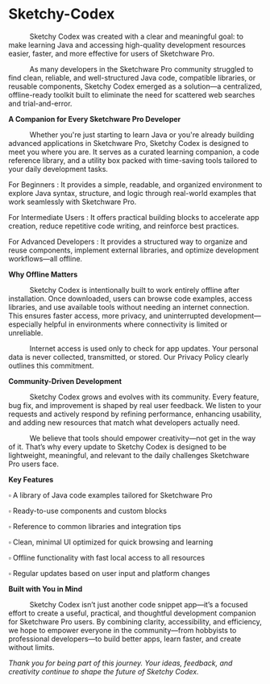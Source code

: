 # Sketchy-Codex
   Sketchy Codex was created with a clear and meaningful goal: to make learning Java and accessing high-quality development resources easier, faster, and more effective for users of Sketchware Pro.


   As many developers in the Sketchware Pro community struggled to find clean, reliable, and well-structured Java code, compatible libraries, or reusable components, Sketchy Codex emerged as a solution—a centralized, offline-ready toolkit built to eliminate the need for scattered web searches and trial-and-error.




**A Companion for Every Sketchware Pro Developer**


   Whether you're just starting to learn Java or you're already building advanced applications in Sketchware Pro, Sketchy Codex is designed to meet you where you are. It serves as a curated learning companion, a code reference library, and a utility box packed with time-saving tools tailored to your daily development tasks.


For Beginners : It provides a simple, readable, and organized environment to explore Java syntax, structure, and logic through real-world examples that work seamlessly with Sketchware Pro.


For Intermediate Users : It offers practical building blocks to accelerate app creation, reduce repetitive code writing, and reinforce best practices.


For Advanced Developers : It provides a structured way to organize and reuse components, implement external libraries, and optimize development workflows—all offline.




**Why Offline Matters**


   Sketchy Codex is intentionally built to work entirely offline after installation. Once downloaded, users can browse code examples, access libraries, and use available tools without needing an internet connection. This ensures faster access, more privacy, and uninterrupted development—especially helpful in environments where connectivity is limited or unreliable.


   Internet access is used only to check for app updates. Your personal data is never collected, transmitted, or stored. Our Privacy Policy clearly outlines this commitment.



**Community-Driven Development**


   Sketchy Codex grows and evolves with its community. Every feature, bug fix, and improvement is shaped by real user feedback. We listen to your requests and actively respond by refining performance, enhancing usability, and adding new resources that match what developers actually need.


   We believe that tools should empower creativity—not get in the way of it. That’s why every update to Sketchy Codex is designed to be lightweight, meaningful, and relevant to the daily challenges Sketchware Pro users face.




**Key Features**


▫ A library of Java code examples tailored for Sketchware Pro

▫ Ready-to-use components and custom blocks

▫ Reference to common libraries and integration tips

▫ Clean, minimal UI optimized for quick browsing and learning

▫ Offline functionality with fast local access to all resources

▫ Regular updates based on user input and platform changes



**Built with You in Mind**


   Sketchy Codex isn’t just another code snippet app—it’s a focused effort to create a useful, practical, and thoughtful development companion for Sketchware Pro users. By combining clarity, accessibility, and efficiency, we hope to empower everyone in the community—from hobbyists to professional developers—to build better apps, learn faster, and create without limits.


_Thank you for being part of this journey. Your ideas, feedback, and creativity continue to shape the future of Sketchy Codex._
